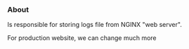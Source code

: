 ### About

Is responsible for storing logs file from NGINX "web server".

For production website, we can change much more
